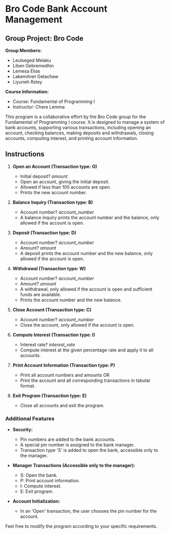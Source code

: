 # Bro Code Bank Account Management

## Group Project: Bro Code

**Group Members:**
- Leulseged Melaku
- Liben Gebremedhin
- Lemesa Elias
- Lakemihret Getachew
- Liyuneh Rstey

**Course Information:**
- Course: Fundamental of Programming I
- Instructor: Chere Lemma

This program is a collaborative effort by the Bro Code group for the Fundamental of Programming I course. It is designed to manage a system of bank accounts, supporting various transactions, including opening an account, checking balances, making deposits and withdrawals, closing accounts, computing interest, and printing account information.

## Instructions

1. **Open an Account (Transaction type: O)**
    - Initial deposit? *amount*
    - Open an account, giving the initial deposit.
    - Allowed if less than 100 accounts are open.
    - Prints the new account number.

2. **Balance Inquiry (Transaction type: B)**
    - Account number? *account_number*
    - A balance inquiry prints the account number and the balance, only allowed if the account is open.

3. **Deposit (Transaction type: D)**
    - Account number? *account_number*
    - Amount? *amount*
    - A deposit prints the account number and the new balance, only allowed if the account is open.

4. **Withdrawal (Transaction type: W)**
    - Account number? *account_number*
    - Amount? *amount*
    - A withdrawal, only allowed if the account is open and sufficient funds are available.
    - Prints the account number and the new balance.

5. **Close Account (Transaction type: C)**
    - Account number? *account_number*
    - Close the account, only allowed if the account is open.

6. **Compute Interest (Transaction type: I)**
    - Interest rate? *interest_rate*
    - Compute interest at the given percentage rate and apply it to all accounts.

7. **Print Account Information (Transaction type: P)**
    - Print all account numbers and amounts OR
    - Print the account and all corresponding transactions in tabular format.

8. **Exit Program (Transaction type: E)**
    - Close all accounts and exit the program.

### Additional Features

- **Security:**
  - Pin numbers are added to the bank accounts.
  - A special pin number is assigned to the bank manager.
  - Transaction type 'S' is added to open the bank, accessible only to the manager.

- **Manager Transactions (Accessible only to the manager):**
  - S: Open the bank.
  - P: Print account information.
  - I: Compute interest.
  - E: Exit program.

- **Account Initialization:**
  - In an 'Open' transaction, the user chooses the pin number for the account.

Feel free to modify the program according to your specific requirements.

